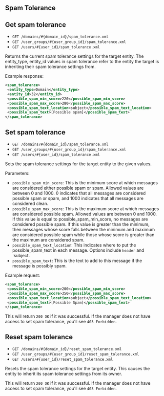 Spam Tolerance
--------------

Get spam tolerance
------------------

* `GET /domains/#{domain_id}/spam_tolerance.xml`
* `GET /user_groups/#{user_group_id}/spam_tolerance.xml`
* `GET /users/#{user_id}/spam_tolerance.xml`

Returns the current spam tolerance settings for the target entity. The entity_type, entity_id values in spam tolerance refer to the entity the target is inheriting their spam tolerance settings from.

Example response:

```xml
<spam_tolerance>
 <entity_type>Domain</entity_type>
 <entity_id>32</entity_id>
 <possible_spam_min_score>220</possible_spam_min_score>
 <possible_spam_max_score>280</possible_spam_max_score>
 <possible_spam_text_location>subject</possible_spam_text_location>
 <possible_spam_text>[Possible spam]</possible_spam_text>
</spam_tolerance>
```

Set spam tolerance
------------------

* `GET /domains/#{domain_id}/spam_tolerance.xml`
* `GET /user_groups/#{user_group_id}/spam_tolerance.xml`
* `GET /users/#{user_id}/spam_tolerance.xml`

Sets the spam tolerance settings for the target entity to the given values.

Parameters:
* `possible_spam_min_score`: This is the minimum score at which messages are considered either possible spam or spam. Allowed values are between 0 and 1000. 0 indicates that all messages are considered possible spam or spam, and 1000 indicates that all messages are considered clean.
* `possible_spam_max_score`: This is the maximum score at which messages are considered possible spam. Allowed values are between 0 and 1000. If this value is equal to possible_spam_min_score, no messages are considered possible spam. If this value is greater than the minimum, then messages whose score falls between the minimum and maximum are considered possible spam while those whose score is greater than the maximum are considered spam.
* `possible_spam_text_location`: This indicates where to put the possible_spam_text in each message. Options include `header` and `subject.
* `possible_spam_text`: This is the text to add to this message if the message is possibly spam.

Example request:

```xml
<spam_tolerance>
 <possible_spam_min_score>200</possible_spam_min_score>
 <possible_spam_max_score>350</possible_spam_max_score>
 <possible_spam_text_location>subject</possible_spam_text_location>
 <possible_spam_text>[Possible Spam]</possible_spam_text>
</spam_tolerance>
```

This will return `200 OK` if it was successful. If the manager does not have access to set spam tolerance, you'll see `403 Forbidden`.


Reset spam tolerance
------------------

* `GET /domains/#{domain_id}/reset_spam_tolerance.xml`
* `GET /user_groups/#{user_group_id}/reset_spam_tolerance.xml`
* `GET /users/#{user_id}/reset_spam_tolerance.xml`

Resets the spam tolerance settings for the target entity. This causes the entity to inherit its spam tolerance settings from its owner.

This will return `200 OK` if it was successful. If the manager does not have access to set spam tolerance, you'll see `403 Forbidden`.
